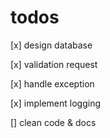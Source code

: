 # todos

[x] design database

[x] validation request

[x] handle exception

[x] implement logging

[] clean code & docs